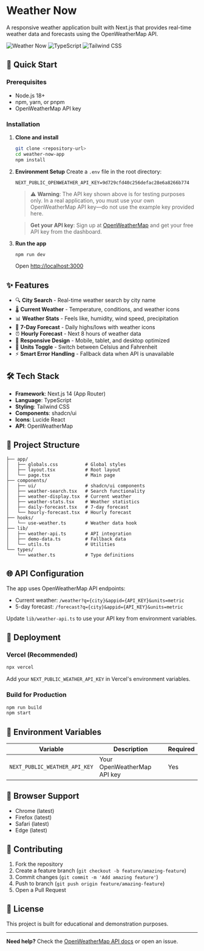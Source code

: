 # Weather Now

A responsive weather application built with Next.js that provides real-time weather data and forecasts using the OpenWeatherMap API.

![Weather Now](https://img.shields.io/badge/Next.js-14-black) ![TypeScript](https://img.shields.io/badge/TypeScript-blue) ![Tailwind CSS](https://img.shields.io/badge/Tailwind-CSS-38B2AC)

## 🚀 Quick Start

### Prerequisites

- Node.js 18+
- npm, yarn, or pnpm
- OpenWeatherMap API key

### Installation

1. **Clone and install**

   ```bash
   git clone <repository-url>
   cd weather-now-app
   npm install
   ```

2. **Environment Setup**
   Create a `.env` file in the root directory:

   ```env
   NEXT_PUBLIC_OPENWEATHER_API_KEY=9d729cfd40c256defac28e6a8266b774
   ```

   > ⚠️ **Warning**: The API key shown above is for testing purposes only. In a real application, you must use your own OpenWeatherMap API key—do not use the example key provided here.

   > **Get your API key**: Sign up at [OpenWeatherMap](https://openweathermap.org/api) and get your free API key from the dashboard.

3. **Run the app**
   ```bash
   npm run dev
   ```
   Open [http://localhost:3000](http://localhost:3000)

## ✨ Features

- 🔍 **City Search** - Real-time weather search by city name
- 🌡️ **Current Weather** - Temperature, conditions, and weather icons
- 📊 **Weather Stats** - Feels like, humidity, wind speed, precipitation
- 📅 **7-Day Forecast** - Daily highs/lows with weather icons
- ⏰ **Hourly Forecast** - Next 8 hours of weather data
- 📱 **Responsive Design** - Mobile, tablet, and desktop optimized
- 🔄 **Units Toggle** - Switch between Celsius and Fahrenheit
- ⚡ **Smart Error Handling** - Fallback data when API is unavailable

## 🛠️ Tech Stack

- **Framework**: Next.js 14 (App Router)
- **Language**: TypeScript
- **Styling**: Tailwind CSS
- **Components**: shadcn/ui
- **Icons**: Lucide React
- **API**: OpenWeatherMap

## 📁 Project Structure

```
├── app/
│   ├── globals.css          # Global styles
│   ├── layout.tsx           # Root layout
│   └── page.tsx             # Main page
├── components/
│   ├── ui/                  # shadcn/ui components
│   ├── weather-search.tsx   # Search functionality
│   ├── weather-display.tsx  # Current weather
│   ├── weather-stats.tsx    # Weather statistics
│   ├── daily-forecast.tsx   # 7-day forecast
│   └── hourly-forecast.tsx  # Hourly forecast
├── hooks/
│   └── use-weather.ts       # Weather data hook
├── lib/
│   ├── weather-api.ts       # API integration
│   ├── demo-data.ts         # Fallback data
│   └── utils.ts             # Utilities
└── types/
    └── weather.ts           # Type definitions
```

## 🌐 API Configuration

The app uses OpenWeatherMap API endpoints:

- Current weather: `/weather?q={city}&appid={API_KEY}&units=metric`
- 5-day forecast: `/forecast?q={city}&appid={API_KEY}&units=metric`

Update `lib/weather-api.ts` to use your API key from environment variables.

## 🚀 Deployment

### Vercel (Recommended)

```bash
npx vercel
```

Add your `NEXT_PUBLIC_WEATHER_API_KEY` in Vercel's environment variables.

### Build for Production

```bash
npm run build
npm start
```

## 🔧 Environment Variables

| Variable                      | Description                 | Required |
| ----------------------------- | --------------------------- | -------- |
| `NEXT_PUBLIC_WEATHER_API_KEY` | Your OpenWeatherMap API key | Yes      |

## 🎯 Browser Support

- Chrome (latest)
- Firefox (latest)
- Safari (latest)
- Edge (latest)

## 🤝 Contributing

1. Fork the repository
2. Create a feature branch (`git checkout -b feature/amazing-feature`)
3. Commit changes (`git commit -m 'Add amazing feature'`)
4. Push to branch (`git push origin feature/amazing-feature`)
5. Open a Pull Request

## 📄 License

This project is built for educational and demonstration purposes.

---

**Need help?** Check the [OpenWeatherMap API docs](https://openweathermap.org/api) or open an issue.
